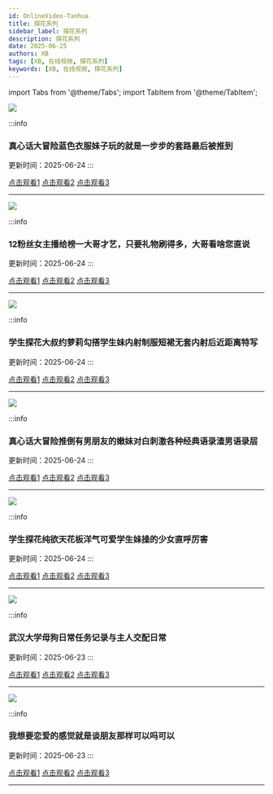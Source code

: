 ```yaml
---
id: OnlineVideo-Tanhua
title: 探花系列
sidebar_label: 探花系列
description: 探花系列
date: 2025-06-25
authors: XB
tags: [XB, 在线视频, 探花系列]
keywords: [XB, 在线视频, 探花系列]
---
```


import Tabs from '@theme/Tabs';
import TabItem from '@theme/TabItem';


![](https://img.bobojizy.org/upload/vod/20250317-1/47452fec8b10cb9023e94f295de690f4.jpg)

:::info
###  真心话大冒险蓝色衣服妹子玩的就是一步步的套路最后被推到

更新时间：2025-06-24
:::

<Tabs className="unique-tabs">

  <TabItem value="链接1">
  <a href="https://yutujx.com/?url=https://bf3.qrtuv.com/smv1/202503/16/i62ddSrg6w2/video/index.m3u8">点击观看1</a></TabItem>
  <TabItem value="链接2"><a href="https://tools.liumingye.cn/m3u8/#https://bf3.qrtuv.com/smv1/202503/16/i62ddSrg6w2/video/index.m3u8">点击观看2</a></TabItem>
  <TabItem value="链接3"><a href="https://www.m3u8player.online/embed/m3u8?url=https://bf3.qrtuv.com/smv1/202503/16/i62ddSrg6w2/video/index.m3u8">点击观看3</a></TabItem>
</Tabs>

---

![](https://img.bobojizy.org/upload/vod/20250526-1/c6493dfe20564f443bf897cb274c9fea.png)

:::info
###  12粉丝女主播给榜一大哥才艺，只要礼物刷得多，大哥看啥您直说

更新时间：2025-06-24
:::

<Tabs className="unique-tabs">

  <TabItem value="链接1">
  <a href="https://yutujx.com/?url=https://bf3.qrtuv.com/smv1/202505/25/YTMGVPtcri2/video/index.m3u8">点击观看1</a></TabItem>
  <TabItem value="链接2"><a href="https://tools.liumingye.cn/m3u8/#https://bf3.qrtuv.com/smv1/202505/25/YTMGVPtcri2/video/index.m3u8">点击观看2</a></TabItem>
  <TabItem value="链接3"><a href="https://www.m3u8player.online/embed/m3u8?url=https://bf3.qrtuv.com/smv1/202505/25/YTMGVPtcri2/video/index.m3u8">点击观看3</a></TabItem>
</Tabs>

---

![](https://img.bobojizy.org/upload/vod/20250317-1/1806d5d903b61ac66b5b385089673058.jpg)

:::info
###  学生探花大叔约萝莉勾搭学生妹内射制服短裙无套内射后近距离特写

更新时间：2025-06-24
:::

<Tabs className="unique-tabs">

  <TabItem value="链接1">
  <a href="https://yutujx.com/?url=https://bf3.qrtuv.com/smv1/202503/15/7JxpHbCVU22/video/index.m3u8">点击观看1</a></TabItem>
  <TabItem value="链接2"><a href="https://tools.liumingye.cn/m3u8/#https://bf3.qrtuv.com/smv1/202503/15/7JxpHbCVU22/video/index.m3u8">点击观看2</a></TabItem>
  <TabItem value="链接3"><a href="https://www.m3u8player.online/embed/m3u8?url=https://bf3.qrtuv.com/smv1/202503/15/7JxpHbCVU22/video/index.m3u8">点击观看3</a></TabItem>
</Tabs>

---

![](https://img.bobojizy.org/upload/vod/20250317-1/ea173e12c4c3b46a0a294504c56102ef.jpg)

:::info
###  真心话大冒险推倒有男朋友的嫩妹对白刺激各种经典语录渣男语录层

更新时间：2025-06-24
:::

<Tabs className="unique-tabs">

  <TabItem value="链接1">
  <a href="https://yutujx.com/?url=https://bf3.qrtuv.com/smv1/202503/16/WwZhqNXKzw2/video/index.m3u8">点击观看1</a></TabItem>
  <TabItem value="链接2"><a href="https://tools.liumingye.cn/m3u8/#https://bf3.qrtuv.com/smv1/202503/16/WwZhqNXKzw2/video/index.m3u8">点击观看2</a></TabItem>
  <TabItem value="链接3"><a href="https://www.m3u8player.online/embed/m3u8?url=https://bf3.qrtuv.com/smv1/202503/16/WwZhqNXKzw2/video/index.m3u8">点击观看3</a></TabItem>
</Tabs>

---

![](https://img.bobojizy.org/upload/vod/20250316-1/b76f82224205ecfebdc9e643150edb2c.jpg)

:::info
###  学生探花纯欲天花板洋气可爱学生妹操的少女直呼厉害

更新时间：2025-06-24
:::

<Tabs className="unique-tabs">

  <TabItem value="链接1">
  <a href="https://yutujx.com/?url=https://bf3.qrtuv.com/smv1/202503/15/yWCiWup1eB2/video/index.m3u8">点击观看1</a></TabItem>
  <TabItem value="链接2"><a href="https://tools.liumingye.cn/m3u8/#https://bf3.qrtuv.com/smv1/202503/15/yWCiWup1eB2/video/index.m3u8">点击观看2</a></TabItem>
  <TabItem value="链接3"><a href="https://www.m3u8player.online/embed/m3u8?url=https://bf3.qrtuv.com/smv1/202503/15/yWCiWup1eB2/video/index.m3u8">点击观看3</a></TabItem>
</Tabs>

---

![](https://sbzytpimg1.com:3519/upload/vod/20250612-1/93f7221787a6c8852bfbc154dd29856b.jpg)

:::info
### 武汉大学母狗日常任务记录与主人交配日常

更新时间：2025-06-23
:::

<Tabs className="unique-tabs">

  <TabItem value="链接1">
  <a href="https://yutujx.com/?url=https://yutubf.lsbbf3.com/20250611/dMAl0N7l/index.m3u8">点击观看1</a></TabItem>
  <TabItem value="链接2"><a href="https://tools.liumingye.cn/m3u8/#https://yutubf.lsbbf3.com/20250611/dMAl0N7l/index.m3u8">点击观看2</a></TabItem>
  <TabItem value="链接3"><a href="https://www.m3u8player.online/embed/m3u8?url=https://yutubf.lsbbf3.com/20250611/dMAl0N7l/index.m3u8">点击观看3</a></TabItem>
</Tabs>

---

![](https://sbzytpimg1.com:3519/upload/vod/20250612-1/826659ec94400cadd835e73c35d4bdf7.jpg)

:::info
### 我想要恋爱的感觉就是谈朋友那样可以吗可以

更新时间：2025-06-23
:::

<Tabs className="unique-tabs">

  <TabItem value="链接1">
  <a href="https://yutujx.com/?url=https://yutubf.lsbbf3.com/20250611/WObOKAaE/index.m3u8">点击观看1</a></TabItem>
  <TabItem value="链接2"><a href="https://tools.liumingye.cn/m3u8/#https://yutubf.lsbbf3.com/20250611/WObOKAaE/index.m3u8">点击观看2</a></TabItem>
  <TabItem value="链接3"><a href="https://www.m3u8player.online/embed/m3u8?url=https://yutubf.lsbbf3.com/20250611/WObOKAaE/index.m3u8">点击观看3</a></TabItem>
</Tabs>

---





